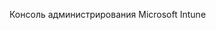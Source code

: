 <Token xmlns:xlink="http://www.w3.org/1999/xlink">Консоль администрирования Microsoft Intune</Token>

<!--HONumber=Jun16_HO4-->


